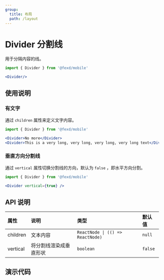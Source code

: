 ```yaml
---
group:
  title: 布局
  path: /layout
---
```


# Divider 分割线 <ImportCost name="Divider" />

用于分隔内容的线。

<!-- prettier-ignore -->
```jsx | pure
import { Divider } from '@fexd/mobile'

<Divider/>
```

## 使用说明

### 有文字

通过 `children` 属性来定义文字内容。

```jsx | pure
import { Divider } from '@fexd/mobile'

<Divider>No more</Divider>
<Divider>This is a very long, very long, very long, very long text</Divider>
```

### 垂直方向分割线

通过 `vertical` 属性切换分割线的方向，默认为 `false` ，即水平方向分割。

<!-- prettier-ignore -->
```jsx | pure
import { Divider } from '@fexd/mobile'

<Divider vertical={true} />
```

## API 说明

| 属性     | 说明                   | 类型                             | 默认值  |
| :------- | :--------------------- | :------------------------------- | :------ |
| children | 文本内容               | `ReactNode \| (() => ReactNode)` | `null`  |
| vertical | 将分割线渲染成垂直形状 | `boolean`                        | `false` |

## 演示代码

<!-- ### 预览 -->

<code src="./demos/demo1/index.tsx" />
